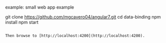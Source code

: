 example: small web app example


git clone https://github.com/mgcavero04/angular7.git
cd data-binding
npm install
npm start
```

Then browse to [http://localhost:4200](http://localhost:4200).
